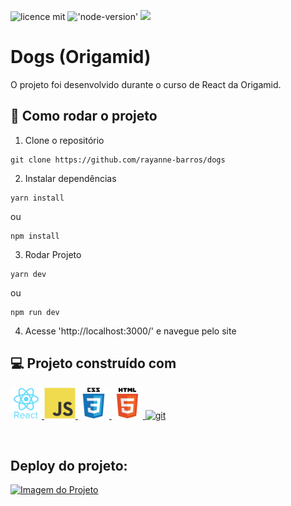 ![licence mit](https://img.shields.io/badge/licence-MIT-blue.svg)
!['node-version'](https://img.shields.io/badge/node-14.16.0-green)
<img src="https://img.shields.io/badge/RayanneBarrros-Dogs-blue"/>
<br>


# Dogs (Origamid)

O projeto foi desenvolvido durante o curso de React da Origamid.

## 📍 Como rodar o projeto

1. Clone o repositório
```
git clone https://github.com/rayanne-barros/dogs
```
2. Instalar dependências
```
yarn install 
```
  ou 
```
npm install
```
3. Rodar Projeto

```
yarn dev
```
ou
```
npm run dev
```
4. Acesse 'http://localhost:3000/' e navegue pelo site
 ## 💻 Projeto construído com
<p align="left">  <a href="https://reactjs.org/" target="_blank"> <img src="https://raw.githubusercontent.com/devicons/devicon/master/icons/react/react-original-wordmark.svg" alt="react" width="50" height="50"/> </a> <a href="https://developer.mozilla.org/en-US/docs/Web/JavaScript" target="_blank"> <img src="https://raw.githubusercontent.com/devicons/devicon/master/icons/javascript/javascript-original.svg" alt="javascript" width="50" height="50"/> </a>  <a href="https://www.w3schools.com/css/" target="_blank"> <img src="https://raw.githubusercontent.com/devicons/devicon/master/icons/css3/css3-original-wordmark.svg" alt="css3" width="50" height="50"/> </a> <a href="https://www.w3.org/html/" target="_blank"> <img src="https://raw.githubusercontent.com/devicons/devicon/master/icons/html5/html5-original-wordmark.svg" alt="html5" width="50" height="50"/> </a>   </a> <a href="https://git-scm.com/" target="_blank"> <img src="https://www.vectorlogo.zone/logos/git-scm/git-scm-icon.svg" alt="git" width="50" height="50"/> </a>  </p>
<br>

## Deploy do projeto:
<a href="https://dogs-sandy.vercel.app/" target="_blank" rel="noopener noreferrer" title="Dogs"><img src="https://i.postimg.cc/wjNw437q/dogs.png" alt="Imagem do Projeto" width="800" height=""/></a>
